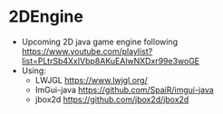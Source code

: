 # 2DEngine

- Upcoming 2D java game engine following https://www.youtube.com/playlist?list=PLtrSb4XxIVbp8AKuEAlwNXDxr99e3woGE
- Using:
    - LWJGL https://www.lwjgl.org/
    - ImGui-java https://github.com/SpaiR/imgui-java
    - jbox2d https://github.com/jbox2d/jbox2d